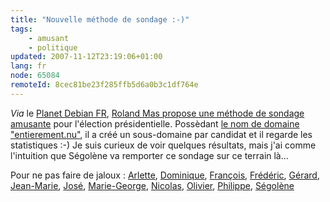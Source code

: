 ```yaml
---
title: "Nouvelle méthode de sondage :-)"
tags:
    - amusant
    - politique
updated: 2007-11-12T23:19:06+01:00
lang: fr
node: 65084
remoteId: 8cec81be23f285ffb5d6a0b3c1df764e
---
```

 
*Via* le [Planet Debian FR](http://planet-fr.debian.net/), [Roland Mas propose une méthode de sondage amusante](http://roland.entierement.nu/blog/2007/04/08/debut-de-campagne.html) pour l'élection présidentielle. Possèdant [le nom de domaine &quot;entierement.nu&quot;](http://www.entierement.nu/), il a créé un sous-domaine par candidat et il regarde les statistiques :-) Je suis curieux de voir quelques résultats, mais j'ai comme l'intuition que Ségolène va remporter ce sondage sur ce terrain là...

 
Pour ne pas faire de jaloux : [Arlette](http://arlette.entierement.nu/), [Dominique](http://dominique.entierement.nu/), [François](http://francois.entierement.nu/), [Frédéric](http://frederic.entierement.nu/), [Gérard](http://gerard.entierement.nu/), [Jean-Marie](http://jean-marie.entierement.nu/), [José](http://jose.entierement.nu/), [Marie-George](http://marie-george.entierement.nu/), [Nicolas](http://nicolas.entierement.nu/), [Olivier](http://olivier.entierement.nu/), [Philippe](http://philippe.entierement.nu/), [Ségolène](http://segolene.entierement.nu/)


